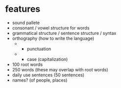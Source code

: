 # features
- sound pallete
- consonant / vowel structure for words
- grammatical structure / sentence structure / syntax
- orthography (how to write the language)
    - - punctuation
    - - case (capitalization)
- 100 root words
- 250 words (these may overlap with root words)
- daily use sentences (50 sentences)
- names? (of people, places)
